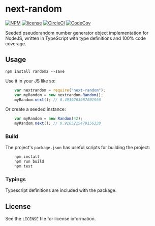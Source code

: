 [circleci-url]: https://circleci.com/gh/mgthomas99/next-random
[circleci-shield-url]: https://img.shields.io/circleci/project/github/mgthomas99/next-random.svg?style=flat-square
[codecov-url]: https://codecov.io/gh/mgthomas99/next-random
[codecov-shield-url]: https://img.shields.io/codecov/c/github/mgthomas99/next-random.svg?style=flat-square
[license-url]: https://github.com/mgthomas99/next-random/blob/master/LICENSE
[license-shield-url]: https://img.shields.io/github/license/mgthomas99/next-random.svg?style=flat-square
[npm-url]: https://www.npmjs.com/package/next-random
[npm-shield-url]: https://img.shields.io/npm/v/next-random.svg?style=flat-square

# next-random

[![NPM][npm-shield-url]][npm-url]
[![license][license-shield-url]][license-url]
[![CircleCI][circleci-shield-url]][circleci-url]
[![CodeCov][codecov-shield-url]][codecov-url]

Seeded pseudorandom number generator object implementation for NodeJS, written
in TypeScript with type definitions and 100% code coverage.

## Usage

`npm install random2 --save`

Use it in your JS like so:

```js
    var nextrandom = require("next-random");
    var myRandom = new nextrandom.Random();
    myRandom.next(); // 0.4939263087001966
```

Or create a seeded instance:

```js
    var myRandom = new Random(42);
    myRandom.next(); // 0.9165215479156338
```

### Build

The project's `package.json` has useful scripts for building the project:

```sh
    npm install
    npm run build
    npm test
```

### Typings

Typescript definitions are included with the package.

## License

See the `LICENSE` file for license information.
